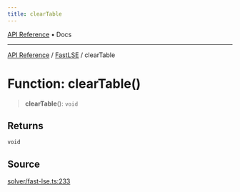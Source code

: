 ```yaml
---
title: clearTable
---
```


[API Reference](/docs/api/) • Docs

***

[API Reference](/docs/api/) / [FastLSE](/docs/api/namespaces/FastLSE/) / clearTable

# Function: clearTable()

> **clearTable**(): `void`

## Returns

`void`

## Source

[solver/fast-lse.ts:233](https://github.com/BrouxtForce/cubelib/blob/46235e0efd69874517537607aff50e6e913dc207/src/solver/fast-lse.ts#L233)
